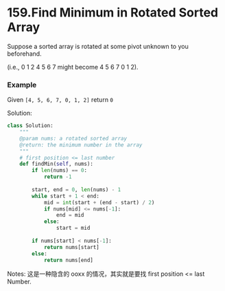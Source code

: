 # 159.Find Minimum in Rotated Sorted Array

Suppose a sorted array is rotated at some pivot unknown to you beforehand.

(i.e., 0 1 2 4 5 6 7 might become 4 5 6 7 0 1 2).

### Example
Given `[4, 5, 6, 7, 0, 1, 2]` return `0`

Solution:

```python
class Solution:
    """
    @param nums: a rotated sorted array
    @return: the minimum number in the array
    """
    # first position <= last number
    def findMin(self, nums):
        if len(nums) == 0:
            return -1
            
        start, end = 0, len(nums) - 1
        while start + 1 < end:
            mid = int(start + (end - start) / 2)
            if nums[mid] <= nums[-1]:
                end = mid
            else:
                start = mid
            
        if nums[start] < nums[-1]:
            return nums[start]
        else:
            return nums[end]
```

Notes: 这是一种隐含的 ooxx 的情况，其实就是要找 first position <= last Number.